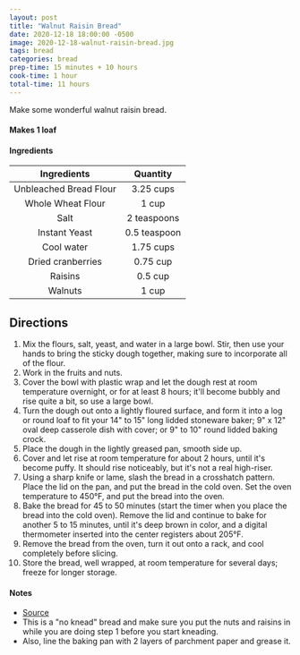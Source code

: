 ```yaml
---
layout: post
title: "Walnut Raisin Bread"
date: 2020-12-18 18:00:00 -0500
image: 2020-12-18-walnut-raisin-bread.jpg
tags: bread
categories: bread
prep-time: 15 minutes + 10 hours
cook-time: 1 hour
total-time: 11 hours
---
```


Make some wonderful walnut raisin bread.

#### Makes 1 loaf

#### Ingredients

|       Ingredients      |   Quantity   |
|:----------------------:|:------------:|
| Unbleached Bread Flour |   3.25 cups  |
|    Whole Wheat Flour   |     1 cup    |
|          Salt          |  2 teaspoons |
|      Instant Yeast     | 0.5 teaspoon |
|       Cool water       |   1.75 cups  |
|    Dried cranberries   |   0.75 cup   |
|         Raisins        |    0.5 cup   |
|         Walnuts        |     1 cup    |

## Directions

1. Mix the flours, salt, yeast, and water in a large bowl. Stir, then use your hands to bring the sticky dough together, making sure to incorporate all of the flour.
2. Work in the fruits and nuts.
3. Cover the bowl with plastic wrap and let the dough rest at room temperature overnight, or for at least 8 hours; it'll become bubbly and rise quite a bit, so use a large bowl.
4. Turn the dough out onto a lightly floured surface, and form it into a log or round loaf to fit your 14" to 15" long lidded stoneware baker; 9" x 12" oval deep casserole dish with cover; or 9" to 10" round lidded baking crock.
5. Place the dough in the lightly greased pan, smooth side up.
6. Cover and let rise at room temperature for about 2 hours, until it's become puffy. It should rise noticeably, but it's not a real high-riser.
7. Using a sharp knife or lame, slash the bread in a crosshatch pattern. Place the lid on the pan, and put the bread in the cold oven. Set the oven temperature to 450°F, and put the bread into the oven.
8. Bake the bread for 45 to 50 minutes (start the timer when you place the bread into the cold oven). Remove the lid and continue to bake for another 5 to 15 minutes, until it's deep brown in color, and a digital thermometer inserted into the center registers about 205°F.  
9. Remove the bread from the oven, turn it out onto a rack, and cool completely before slicing.
10. Store the bread, well wrapped, at room temperature for several days; freeze for longer storage.

#### Notes

* [Source](https://www.kingarthurbaking.com/recipes/no-knead-harvest-bread-recipe)
* This is a "no knead" bread and make sure you put the nuts and raisins in while you are doing step 1 before you start kneading.
* Also, line the baking pan with 2 layers of parchment paper and grease it.